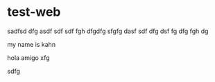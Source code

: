 # test-web

sadfsd dfg asdf sdf sdf fgh dfgdfg sfgfg dasf sdf dfg dsf fg dfg fgh dg

my name is kahn

hola amigo xfg

sdfg